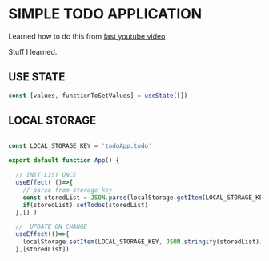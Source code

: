 # SIMPLE TODO APPLICATION  
  
Learned how to do this from [fast youtube video](https://www.youtube.com/c/WebDevSimplified/videos)  
  
Stuff I learned.  
    

## USE STATE 

```js
const [values, functionToSetValues] = useState([])
```


## LOCAL STORAGE  


```js 

const LOCAL_STORAGE_KEY = 'todoApp.todo'

export default function App() {

  // INIT LIST ONCE
  useEffect( ()=>{
    // parse from storage key
    const storedList = JSON.parse(localStorage.getItem(LOCAL_STORAGE_KEY))
    if(storedList) setTodos(storedList)
  },[] )

  //  UPDATE ON CHANGE
  useEffect(()=>{
    localStorage.setItem(LOCAL_STORAGE_KEY, JSON.stringify(storedList))
  },[storedList])


```